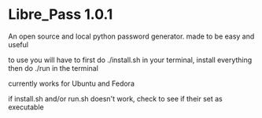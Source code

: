 # Libre_Pass 1.0.1

An open source and local python password generator. made to be easy and useful

to use you will have to first do ./install.sh in your terminal, install everything then do ./run in the terminal

currently works for Ubuntu and Fedora

if install.sh and/or run.sh doesn't work, check to see if their set as executable
